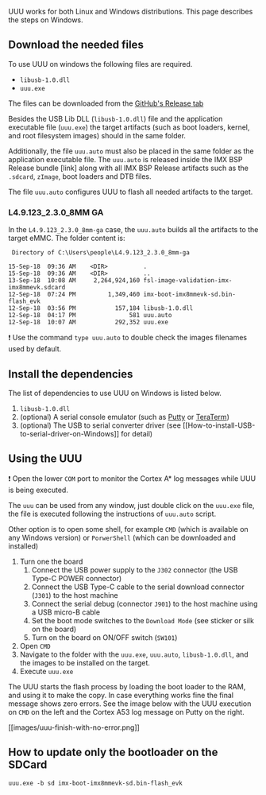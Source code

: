 UUU works for both Linux and Windows distributions. This page describes the steps on Windows.

## Download the needed files

To use UUU on windows the following files are required.

* `libusb-1.0.dll`
* `uuu.exe`

The files can be downloaded from the [GitHub's Release tab](https://github.com/NXPmicro/mfgtools/releases)

Besides the USB Lib DLL (`libusb-1.0.dll`) file and the application executable file (`uuu.exe`) the target artifacts (such as boot loaders, kernel, and root filesystem images) should in the same folder.

Additionally, the file `uuu.auto` must also be placed in the same folder as the application executable file. The `uuu.auto` is released inside the IMX BSP Release bundle [link] along with all IMX BSP Release artifacts such as the `.sdcard`, `zImage`, boot loaders and DTB files.

The file `uuu.auto` configures UUU to flash all needed artifacts to the target.

### L4.9.123_2.3.0_8MM GA

In the `L4.9.123_2.3.0_8mm-ga` case, the `uuu.auto` builds all the artifacts to the target eMMC. The folder content is:

```console
 Directory of C:\Users\people\L4.9.123_2.3.0_8mm-ga

15-Sep-18  09:36 AM    <DIR>          .
15-Sep-18  09:36 AM    <DIR>          ..
13-Sep-18  10:08 AM     2,264,924,160 fsl-image-validation-imx-imx8mmevk.sdcard
12-Sep-18  07:24 PM         1,349,460 imx-boot-imx8mmevk-sd.bin-flash_evk
12-Sep-18  03:56 PM           157,184 libusb-1.0.dll
12-Sep-18  04:17 PM               581 uuu.auto
12-Sep-18  10:07 AM           292,352 uuu.exe
```

:heavy_exclamation_mark: Use the command `type uuu.auto` to double check the images filenames used by default.

## Install the dependencies

The list of dependencies to use UUU on Windows is listed below.

1. `libusb-1.0.dll`
2. (optional) A serial console emulator (such as [Putty](https://www.chiark.greenend.org.uk/~sgtatham/putty/latest.html) or [TeraTerm](https://osdn.net/projects/ttssh2/releases/))
3. (optional) The USB to serial converter driver (see [[How-to-install-USB-to-serial-driver-on-Windows]] for detail)

## Using the UUU

:heavy_exclamation_mark: Open the lower `COM` port to monitor the Cortex A* log messages while UUU is being executed.

The `uuu` can be used from any window, just double click on the `uuu.exe` file, the file is executed following the instructions of `uuu.auto` script.

Other option is to open some shell, for example `CMD` (which is available on any Windows version) or `PorwerShell` (which can be downloaded and installed)

1. Turn one the board
    1. Connect the USB power supply to the `J302` connector (the USB Type-C POWER connector)
    2. Connect the USB Type-C cable to the serial download connector (`J301`) to the host machine
    3. Connect the serial debug (connector `J901`) to the host machine using a USB micro-B cable
    4. Set the boot mode switches to the `Download Mode` (see sticker or silk on the board)
    5. Turn on the board on ON/OFF switch (`SW101`)
2. Open `CMD`
3. Navigate to the folder with the `uuu.exe`, `uuu.auto`, `libusb-1.0.dll`, and the images to be installed on the target.
4. Execute `uuu.exe`

The UUU starts the flash process by loading the boot loader to the RAM, and using it to make the copy. In case everything works fine the final message shows zero errors. See the image below with the UUU execution on `CMD` on the left and the Cortex A53 log message on Putty on the right.

[[images/uuu-finish-with-no-error.png]]

## How to update only the bootloader on the SDCard

    uuu.exe -b sd imx-boot-imx8mmevk-sd.bin-flash_evk
